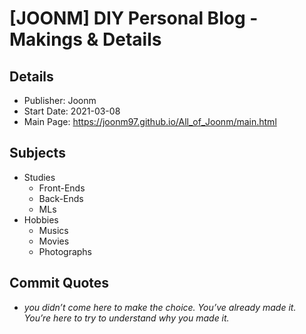 # [JOONM] DIY Personal Blog - Makings & Details

## Details
- Publisher: Joonm
- Start Date: 2021-03-08
- Main Page: https://joonm97.github.io/All_of_Joonm/main.html

## Subjects
- Studies
  - Front-Ends
  - Back-Ends
  - MLs
- Hobbies
  - Musics
  - Movies
  - Photographs

## Commit Quotes
- *you didn’t come here to make the choice. You’ve already made it. You’re here to try to understand why you made it.*
